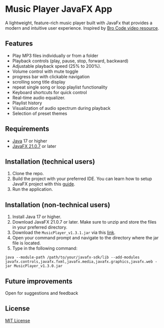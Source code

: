 # Music Player JavaFX App

A lightweight, feature-rich music player built with JavaFx that provides a modern and intuitive user experience. Inspired by [Bro Code video resource](https://www.youtube.com/watch%3Fv%3D9XJicRt_FaI).

## Features
* Play MP3 files individually or from a folder
* Playback controls (play, pause, stop, forward, backward)
* Adjustable playback speed (25% to 200%).
* Volume control with mute toggle
* progress bar with clickable navigation
* scrolling song title display
* repeat single song or loop playlist functionality
* Keyboard shortcuts for quick control
* Real-time audio equalizer.
* Playlist history
* Visualization of audio spectrum during playback
* Selection of preset themes

## Requirements
* [Java](https://www.oracle.com/my/java/technologies/downloads/) 17 or higher
* [JavaFX 21.0.7](https://gluonhq.com/products/javafx/) or later

## Installation (technical users)
1. Clone the repo.
2. Build the project with your preferred IDE. You can learn how to setup JavaFX project with this [guide](https://openjfx.io/openjfx-docs/index.html).
3. Run the application.

## Installation (non-technical users)
1. Install Java 17 or higher. 
2. Download JavaFX 21.0.7 or later. Make sure to unzip and store the files in your preferred directory.
3. Download the `MusicPlayer_v1.3.1.jar` via this [link](https://drive.google.com/file/d/1L650WGItxARXIHFXww2i28p2Qw23yNnm/view?usp=sharing).
4. Open your command prompt and navigate to the directory where the jar file is located.
5. Type in the following command:
```
java --module-path /path/to/your/javafx-sdk/lib --add-modules javafx.controls,javafx.fxml,javafx.media,javafx.graphics,javafx.web -jar MusicPlayer_v1.3.0.jar
```

## Future improvements
Open for suggestions and feedback

## License
[MIT License](LICENSE)
